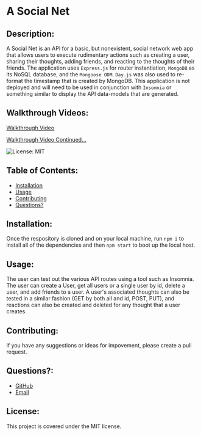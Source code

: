   # A Social Net
  

  
  ## Description: 

  A Social Net is an API for a basic, but nonexistent, social network web app that allows users to execute rudimentary actions such as creating a user, sharing their thoughts, adding friends, and reacting to the thoughts of their friends. The application uses `Express.js` for router instantiation, `MongoDB` as its NoSQL database, and the `Mongoose ODM`. `Day.js` was also used to re-format the timestamp that is created by MongoDB. This application is not deployed and will need to be used in conjunction with `Insomnia` or something similar to display the API data-models that are generated.

  ## Walkthrough Videos:

  [Walkthrough Video](https://drive.google.com/file/d/1SdG93MfsjyieuluZH-9mONE_Dsb8-oDk/view)

  [Walkthrough Video Continued...](https://drive.google.com/file/d/1k3n0KF8a1LU2oj8hlsLiwYWzUWB5d-pJ/view)

  

  ![License: MIT](https://img.shields.io/badge/License-MIT-yellow.svg) 

  ## Table of Contents:
  * [Installation](#installation)
  * [Usage](#usage)
  * [Contributing](#contributing)
  * [Questions?](#questions)
  
  ## Installation: 
 
  Once the respository is cloned and on your local machine, run `npm i` to install all of the dependencies and then `npm start` to boot up the local host.
  

  
  ## Usage: 

  The user can test out the various API routes using a tool such as Insomnia. The user can create a User, get all users or a single user by id, delete a user, and add friends to a user. A user's associated thoughts can also be tested in a similar fashion (GET by both all and id, POST, PUT), and reactions can also be created and deleted for any thought that a user creates. 


  
  ## Contributing: 

  If you have any suggestions or ideas for impovement, please create a pull request.
  

  
  ## Questions?:
  * <a href="https://github.com/gwarzecha" target="_blank">GitHub</a>
  * <a href="mailto: gmwarzecha@tutanota.com" target="_blank">Email</a>
  
  ## License: 

  This project is covered under the MIT license.